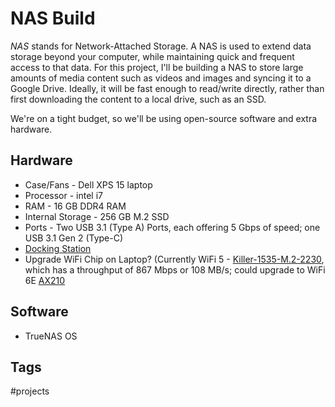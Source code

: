 # NAS Build

*NAS* stands for Network-Attached Storage. A NAS is used to extend data storage beyond your computer, while maintaining quick and frequent access to that data. For this project, I'll be building a NAS to store large amounts of media content such as videos and images and syncing it to a Google Drive. Ideally, it will be fast enough to read/write directly, rather than first downloading the content to a local drive, such as an SSD.  

We're on a tight budget, so we'll be using open-source software and extra hardware.  

## Hardware
* Case/Fans - Dell XPS 15 laptop  
* Processor - intel i7  
* RAM - 16 GB DDR4 RAM  
* Internal Storage - 256 GB M.2 SSD  
* Ports - Two USB 3.1 (Type A) Ports, each offering 5 Gbps of speed; one USB 3.1 Gen 2 (Type-C)  
* [Docking Station](https://www.amazon.com/SATA-Dual-Bay-External-Duplicator-Function/dp/B0BR5B2Z9P/ref=sr_1_27?crid=39STDEG6J4330&dib=eyJ2IjoiMSJ9.90Jypi4S3RIhD5rSWqMPoJdToRk9qy2hsPGPTeiQBpabH4KPnmNXDZyMnRLT4LIknvTfny6W2d-PyuaH3_FpUuOHzIos4CU3fkh6D7lq0Dhh9WDk-VDl1ulglJyi2wqwyHHHutFAp39PHExwaA1PToNwtOMU2acXlu1_zm8C_KtAWVlhD0z47IdNKwkbLl-RdcPM5G63NRX8x6GOFBPN2TbBntCqYEFryIlq-S6oMNU-uucNoqNVIz-stEhCiPuuX4HrtXHRmUKR_UUOcKTOmmKA6_uGcV9m5l2m87b344M.RNiDkDnHBfy9ZfZRCL_mItJps2ikHkiW-wK5wwMalOM&dib_tag=se&keywords=hard%2Bdrive%2Bdock%2Bstation&qid=1710129120&s=electronics&sprefix=hard%2Bdrive%2Bdock%2Bstati%2Celectronics%2C153&sr=1-27&th=1)
* Upgrade WiFi Chip on Laptop? (Currently WiFi 5 - [Killer-1535-M.2-2230](https://www.notebookcheck.net/Killer-Wireless-AC-1535-Review.178877.0.html), which has a throughput of 867 Mbps or 108 MB/s; could upgrade to WiFi 6E [AX210](https://www.amazon.com/OKN-AX210NGW-Bluetooth-Wireless-Ultra-Low/dp/B08MJLPZPL/ref=sr_1_4?crid=1EX7ND8K9UE2Q&dib=eyJ2IjoiMSJ9.qZj-eLu2lUTfHgX-fW5iYehUBjOj8pRpahIjyaOheIDEXMji0es7YdXjJGIO5rB7I51tnp-9gAaVfCl4HDqspPRjBYFSP5BdeqjkrXEeW1kpiUhb22kfUk6RpWvmxKTfUd-Pf6xxXDmbx78Cj6OskpRGrEfCsNVe1N3Lfv9dRLth8eQWt6BHGgYNZ4qd4Nru92YuGeg7ToG6SuZrGn7fHOG5Htay2_EyVePOL-bB84vHL3qw8JkJB8QoTRbnQypSxglba4XNdYemx8WPbMiZlE9rhsTsGxPRoiSWC3rJL2g.ORmTGylSmtzQh7JFd2meBHJ0aLb15nfOv7FrGn81FmM&dib_tag=se&keywords=wifi+chip+m.2&qid=1710134479&s=electronics&sprefix=wifi+chip+m.%2Celectronics%2C174&sr=1-4)  

## Software
* TrueNAS OS

## Tags
#projects
